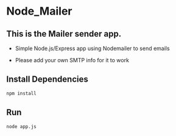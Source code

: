 # Node_Mailer
## This is the Mailer sender app.
* Simple Node.js/Express app using Nodemailer to send emails

* Please add your own SMTP info for it to work

## Install Dependencies

```bash
npm install 
```

## Run

```bash
node app.js
